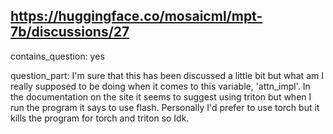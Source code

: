 ## https://huggingface.co/mosaicml/mpt-7b/discussions/27

contains_question: yes

question_part: I'm sure that this has been discussed a little bit but what am I really supposed to be doing when it comes to this variable, 'attn_impl'. In the documentation on the site it seems to suggest using triton but when I run the program it says to use flash. Personally I'd prefer to use torch but it kills the program for torch and triton so Idk.